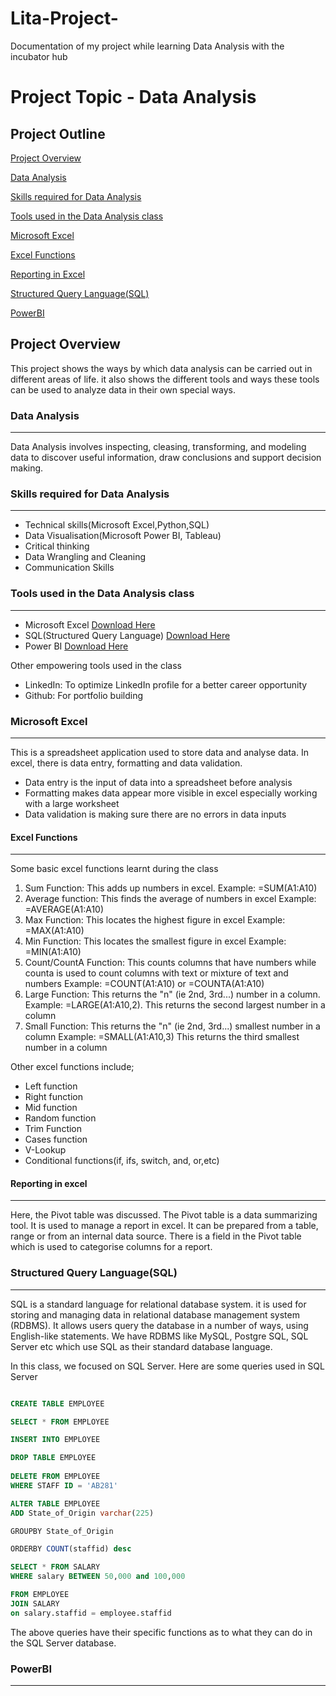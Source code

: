 # Lita-Project-
Documentation of my project while learning Data Analysis with the incubator hub

# Project Topic - Data Analysis 
## Project Outline
  [Project Overview](#project-overview)

  [Data Analysis](#data-analysis)

  [Skills required for Data Analysis](#skills-required-for-data-analysis)

  [Tools used in the Data Analysis class](#tools-used-in-the-data-analysis-class)
 
  [Microsoft Excel](#microsoft-excel)

  [Excel Functions](#excel-functions)

  [Reporting in Excel](#reporting-in-excel)

  [Structured Query Language(SQL)](#structured-query-language(SQL))
 
  [PowerBI](#powerbi)

## Project Overview
This project shows the ways by which data analysis can be carried out in different areas of life. it also shows the different tools and ways these tools can be used to analyze data in their own special ways. 

### Data Analysis
___
Data Analysis involves inspecting, cleasing, transforming, and modeling data to discover useful information, draw conclusions and support decision making.

### Skills required for Data Analysis
___
* Technical skills(Microsoft Excel,Python,SQL)
* Data Visualisation(Microsoft Power BI, Tableau)
* Critical thinking
* Data Wrangling and Cleaning 
* Communication Skills

### Tools used in the Data Analysis class
___
* Microsoft Excel [Download Here](http.//www.microsoft.com)
* SQL(Structured Query Language) [Download Here](http.//www.microsoft.com)
* Power BI [Download Here](http.//www.microsoft.com)

Other empowering tools used in the class
* LinkedIn: To optimize LinkedIn profile for a better career opportunity
* Github: For portfolio building 

### Microsoft Excel
___
This is a spreadsheet application used to store data and analyse data. In excel, there is data entry, formatting and data validation. 
* Data entry is the input of data into a spreadsheet before analysis
* Formatting makes data appear more visible in excel especially working with a large worksheet
* Data validation is making sure there are no errors in data inputs

#### Excel Functions
___
Some basic excel functions learnt during the class
 1. Sum Function: This adds up numbers in excel.
  Example: =SUM(A1:A10)
 2. Average function: This finds the average of numbers in excel
  Example: =AVERAGE(A1:A10)
 3. Max Function: This locates the highest figure in excel
  Example: =MAX(A1:A10)
 4. Min Function: This locates the smallest figure in excel
  Example: =MIN(A1:A10)
 5. Count/CountA Function: This counts columns that have numbers while counta is used to count columns with text or mixture of text and numbers
  Example: =COUNT(A1:A10) or =COUNTA(A1:A10)
 6. Large Function: This returns the "n" (ie 2nd, 3rd...) number in a column. 
  Example: =LARGE(A1:A10,2). 
  This returns the second largest number in a column
 7. Small Function: This returns the "n" (ie 2nd, 3rd...) smallest number in a column
  Example: =SMALL(A1:A10,3)
  This returns the third smallest number in a column

 Other excel functions include;
* Left function 
* Right function
* Mid function
* Random function
* Trim Function
* Cases function 
* V-Lookup
* Conditional functions(if, ifs, switch, and, or,etc)
 
#### Reporting in excel
___
Here, the Pivot table was discussed. The Pivot table is a data summarizing tool. It is used to manage a report in excel. It can be prepared from a table, range or from an internal data source. There is a field in the Pivot table which is used to categorise columns for a report.



### Structured Query Language(SQL)
___ 
SQL is a standard language for relational database system. it is used for storing and managing data in relational database management system (RDBMS). It allows users query the database in a number of ways, using English-like statements. We have RDBMS like MySQL, Postgre SQL, SQL Server etc which use SQL as their standard database language.

In this class, we focused on SQL Server. Here are some queries used in SQL Server
``` SQL

CREATE TABLE EMPLOYEE

SELECT * FROM EMPLOYEE

INSERT INTO EMPLOYEE

DROP TABLE EMPLOYEE
 
DELETE FROM EMPLOYEE
WHERE STAFF ID = 'AB281'

ALTER TABLE EMPLOYEE
ADD State_of_Origin varchar(225)

GROUPBY State_of_Origin

ORDERBY COUNT(staffid) desc

SELECT * FROM SALARY 
WHERE salary BETWEEN 50,000 and 100,000

FROM EMPLOYEE
JOIN SALARY
on salary.staffid = employee.staffid
```
The above queries have their specific functions as to what they can do in the SQL Server database. 

### PowerBI
___

  